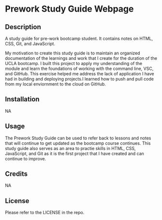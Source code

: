 # Prework Study Guide Webpage

## Description

A study guide for pre-work bootcamp student. It contains notes on HTML, CSS, Git, and JavaScript.

My motivation to create this study guide is to maintain an organized documentation of the learnings and work that I create for the duration of the UCLA bootcamp. I built this project to apply my understanding of the module and learn the foundations of working with the command line, VSC, and GitHub. This exercise helped me address the lack of application I have had in building and deploying projects.I learned how to push and pull code from my local enviornment to the cloud on GitHub.


## Installation

NA

## Usage

The Prework Study Guide can be used to refer back to lessons and notes that will continue to get updated as the bootcamp course continues. This study guide also serves as an area to practie skills in HTML, CSS, JavaScript, and Git as it is the first project that I have created and can continue to improve. 

## Credits

NA

## License

Please refer to the LICENSE in the repo. 
